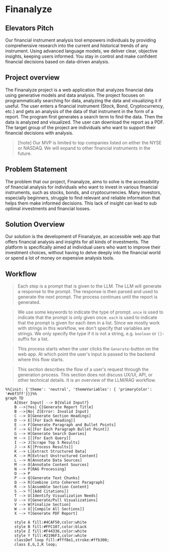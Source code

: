 # Finanalyze
## Elevators Pitch
Our financial instrument analysis tool empowers individuals by providing comprehensive research into the current and historical trends of any instrument. Using advanced language models, we deliver clear, objective insights, keeping users informed. You stay in control and make confident financial decisions based on data-driven analysis.
## Project overview
The Finanalyze project is a web application that analyzes financial data using generative models and data analysis. The project focuses on programmatically searching for data, analyzing the data and visualizing it if useful. The user enters a financial instrument (Stock, Bond, Cryptocurrency, etc.) and gets an analysis of the data of that instrument in the form of a report. The program first generates a search term to find the data. Then the data is analyzed and visualized. The user can download the report as a PDF. The target group of the project are individuals who want to support their financial decisions with analysis.
> [!note] Our MVP is limited to top companies listed on either the NYSE or NASDAQ. We will expand to other financial instruments in the future.
## Problem Statement
The problem that our project, Finanalyze, aims to solve is the accessibility of financial analysis for individuals who want to invest in various financial instruments, such as stocks, bonds, and cryptocurrencies. Many investors, especially beginners, struggle to find relevant and reliable information that helps them make informed decisions. This lack of insight can lead to sub optimal investments and financial losses.
## Solution Overview
Our solution is the development of Finanalyze, an accessible web app that offers financial analysis and insights for all kinds of investments. The platform is specifically aimed at individual users who want to improve their investment choices, without having to delve deeply into the financial world or spend a lot of money on expensive analysis tools.
## Workflow
> Each step is a prompt that is given to the LLM. The LLM will generate a response to the prompt. The response is then parsed and used to generate the next prompt. The process continues until the report is generated.

> We use some keywords to indicate the type of prompt. `once` is used to indicate that the prompt is only given once. `each` is used to indicate that the prompt is given for each item in a list. Since we mostly work with strings in this workflow, we don't specify that variables are strings. We only specify the type if it is not a string, e.g. `boolean` or `[]`-suffix for a list.

> This process starts when the user clicks the `Generate`-button on the web app. At which point the user's input is passed to the backend where this flow starts.

> This section describes the flow of a user's request through the generation process. This section does not discuss UX/UI, API, or other technical details. It is an overview of the LLM/RAG workflow.
```mermaid
%%{init: {'theme': 'neutral', 'themeVariables': { 'primaryColor': '#e6f3ff'}}}%%
graph TD
    A[User Input] --> B{Valid Input?}
    B -->|Yes| C[Generate Report Title]
    B -->|No| Z[Error: Invalid Input]
    C --> D[Generate Section Headings]
    D --> E[[For Each Heading]]
    E --> F[Generate Paragraph and Bullet Points]
    F --> G[[For Each Paragraph Bullet Point]]
    G --> H[Generate Search Queries]
    H --> I[[For Each Query]]
    I --> J[Scrape Top 5 Results]
    J --> K[[Process Results]]
    K --> L[Extract Structured Data]
    K --> M[Extract Unstructured Content]
    L --> N[Annotate Data Sources]
    M --> O[Annotate Content Sources]
    N --> P[RAG Processing]
    O --> P
    P --> Q[Generate Text Chunks]
    Q --> R[Combine into Coherent Paragraph]
    R --> S[Assemble Section Content]
    S --> T[[Add Citations]]
    T --> U[Identify Visualization Needs]
    U --> V[Generate/Pull Visualizations]
    V --> W[Finalize Section]
    W --> X[[Compile All Sections]]
    X --> Y[Generate PDF Report]

    style A fill:#4CAF50,color:white
    style B fill:#FFC107,color:black
    style Z fill:#F44336,color:white
    style Y fill:#2196F3,color:white
    classDef loop fill:#fff8e1,stroke:#ffb300;
    class E,G,I,K loop;
```
